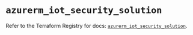 # `azurerm_iot_security_solution`

Refer to the Terraform Registry for docs: [`azurerm_iot_security_solution`](https://registry.terraform.io/providers/hashicorp/azurerm/4.32.0/docs/resources/iot_security_solution).
